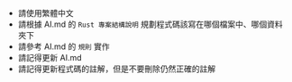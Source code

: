 - 請使用繁體中文
- 請根據 AI.md 的 `Rust 專案結構說明` 規劃程式碼該寫在哪個檔案中、哪個資料夾下
- 請參考 AI.md 的 `規則` 實作
- 請記得更新 AI.md
- 請記得更新程式碼的註解，但是不要刪除仍然正確的註解

